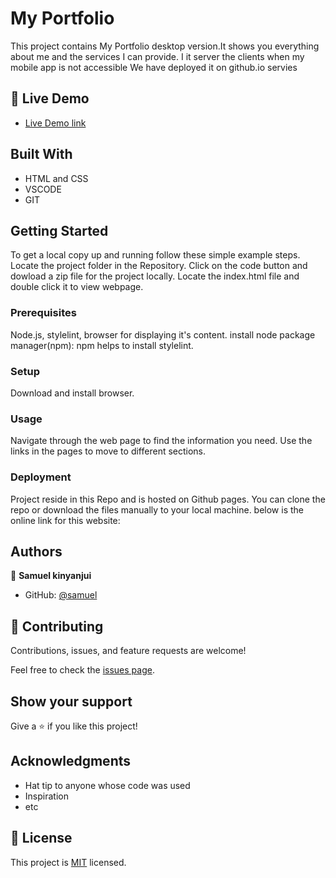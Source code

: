 # My Portfolio

This project contains My Portfolio  desktop version.It shows you everything about me and the services I can provide.
I it server the clients when my mobile app is not accessible
We have deployed it on github.io servies

## 🚀 Live Demo <a name="live-demo"></a>

- [Live Demo link](https://samuelkinyanjui.github.io/finish_mobile_version_rev/)


## Built With

- HTML and CSS
- VSCODE
- GIT

## Getting Started

To get a local copy up and running follow these simple example steps.
Locate the project folder in the Repository.
Click on the code button and dowload a zip file for the project locally.
Locate the index.html file and double click it to view webpage.

### Prerequisites
Node.js, stylelint, browser for displaying it's content.
install node package manager(npm): npm helps to install stylelint.


### Setup
Download and install browser.

### Usage
Navigate through the web page to find the information you need. Use the links in the pages to move to different sections.


### Deployment
  Project reside in this Repo and is hosted on Github pages. You can clone the repo or download the files manually to your local machine.
  below is the online link for this website:


## Authors

👤 **Samuel kinyanjui**

- GitHub: [@samuel](https://github.com/samuelkinyanjui)

 
## 🤝 Contributing

Contributions, issues, and feature requests are welcome!

Feel free to check the [issues page](../../issues/).

## Show your support

Give a ⭐️ if you like this project!

## Acknowledgments

- Hat tip to anyone whose code was used
- Inspiration
- etc

## 📝 License

This project is [MIT](./MIT.md) licensed.
